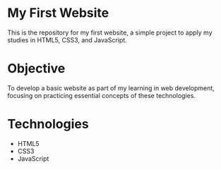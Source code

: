 # My First Website
This is the repository for my first website, a simple project to apply my studies in HTML5, CSS3, and JavaScript.

# Objective
To develop a basic website as part of my learning in web development, focusing on practicing essential concepts of these technologies.

# Technologies
- HTML5
- CSS3
- JavaScript
